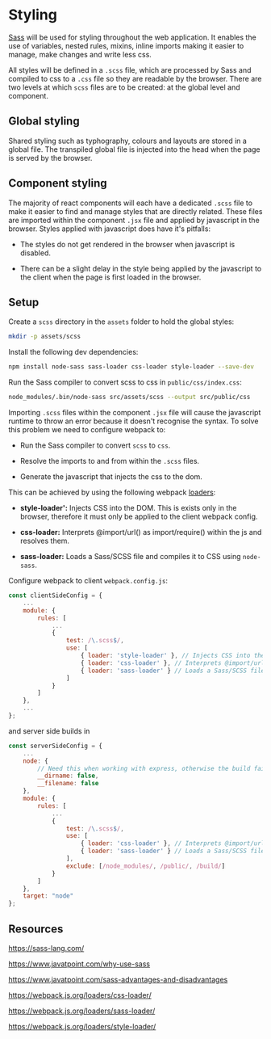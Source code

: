# Styling

[Sass](https://sass-lang.com/) will be used for styling throughout the web application. It enables the use of variables, nested rules, mixins, inline imports making it easier to manage, make changes and write less css.

All styles will be defined in a `.scss` file, which are processed by Sass and compiled to css to a `.css` file so they are readable by the browser. There are two levels at which `scss` files are to be created: at the global level and component.

## Global styling
Shared styling such as typhography, colours and layouts are stored in a global file. The transpiled global file is injected into the head when the page is served by the browser.

## Component styling
The majority of react components will each have a dedicated `.scss` file to make it easier to find and manage styles that are directly related. These files are imported within the component `.jsx` file and applied by javascript in the browser. Styles applied with javascript does have it's pitfalls:

- The styles do not get rendered in the browser when javascript is disabled.

- There can be a slight delay in the style being applied by the javascript to the client when the page is first loaded in the browser.


## Setup
Create a `scss` directory in the `assets` folder to hold the global styles:
```bash
mkdir -p assets/scss
```

Install the following dev dependencies:
```bash
npm install node-sass sass-loader css-loader style-loader --save-dev
```

Run the Sass compiler to convert scss to css in `public/css/index.css`:
```bash
node_modules/.bin/node-sass src/assets/scss --output src/public/css
```

Importing `.scss` files within the component `.jsx` file will cause the javascript runtime to throw an error because it doesn't recognise the syntax. To solve this problem we need to configure webpack to:

- Run the Sass compiler to convert `scss` to `css`.

- Resolve the imports to and from within the `.scss` files.

- Generate the javascript that injects the css to the dom.

This can be achieved by using the following webpack [loaders](https://webpack.js.org/loaders/):

- **style-loader':** Injects CSS into the DOM. This is exists only in the browser, therefore it must only be applied to the client webpack config.

- **css-loader:** Interprets @import/url() as import/require() within the js and resolves them.

- **sass-loader:** Loads a Sass/SCSS file and compiles it to CSS using `node-sass`.

Configure webpack to client  `webpack.config.js`:

```js
const clientSideConfig = {
    ...
    module: {
        rules: [
            ...
            {
                test: /\.scss$/,
                use: [
                    { loader: 'style-loader' }, // Injects CSS into the DOM
                    { loader: 'css-loader' }, // Interprets @import/url() as import/require() within the js and resolves them
                    { loader: 'sass-loader' } // Loads a Sass/SCSS file and compiles it to CSS.
                ]
            }
        ]
    },
    ...
};
```

and server side builds in
```js
const serverSideConfig = {
    ...
    node: {
        // Need this when working with express, otherwise the build fails
        __dirname: false,
        __filename: false
    },
    module: {
        rules: [
            ...
            {
                test: /\.scss$/,
                use: [
                    { loader: 'css-loader' }, // Interprets @import/url() as import/require() within the js and resolves them
                    { loader: 'sass-loader' } // Loads a Sass/SCSS file and compiles it to CSS.
                ],
                exclude: [/node_modules/, /public/, /build/]
            }
        ]
    },
    target: "node"
};
```

## Resources
https://sass-lang.com/

https://www.javatpoint.com/why-use-sass

https://www.javatpoint.com/sass-advantages-and-disadvantages

https://webpack.js.org/loaders/css-loader/

https://webpack.js.org/loaders/sass-loader/

https://webpack.js.org/loaders/style-loader/
